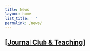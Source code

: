 ```yaml
---
title: News
layout: home
list_title: ' '
permalink: /news/
---
```


## [[Journal Club & Teaching](/news/journal_club.md)]
